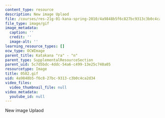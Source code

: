 ```yaml
---
content_type: resource
description: New image Uplaod
file: /courses/res-21g-01-kana-spring-2010/4a9848b5f6c827bc9313c3b0c4ca2d34_0582.gif
file_type: image/gif
image_metadata:
  caption: ''
  credit: ''
  image-alt: ''
learning_resource_types: []
ocw_type: OCWImage
parent_title: Katakana "ra" - "n"
parent_type: SupplementalResourceSection
parent_uid: 5c7d5bdc-4ddc-54a6-c499-13e25c748a05
resourcetype: Image
title: 0582.gif
uid: 4a9848b5-f6c8-27bc-9313-c3b0c4ca2d34
video_files:
  video_thumbnail_file: null
video_metadata:
  youtube_id: null
---
```

New image Uplaod

